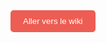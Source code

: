 <a href="https://tim-montmorency.com/compendium/582-121%E2%80%93illustration-numerique-gab/" target="_blank" style="text-decoration:none;">
  <button style="padding:10px 20px; background-color:#ed5d53; color:white; border:none; border-radius:5px; cursor:pointer;">
    Aller vers le wiki
  </button>
</a>
